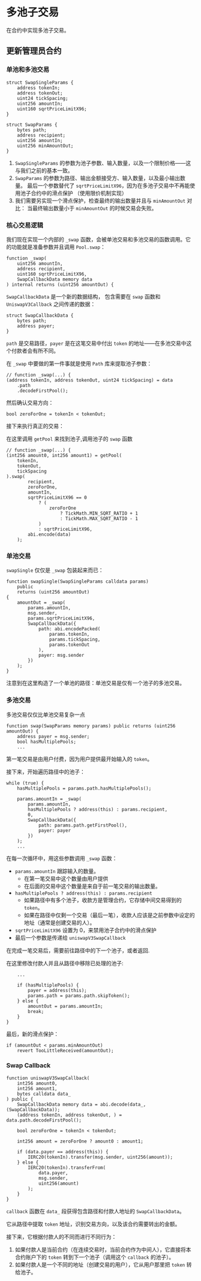 # 多池子交易
在合约中实现多池子交易。
## 更新管理员合约
### 单池和多池交易

```solidity
struct SwapSingleParams {
    address tokenIn;
    address tokenOut;
    uint24 tickSpacing;
    uint256 amountIn;
    uint160 sqrtPriceLimitX96;
}

struct SwapParams {
    bytes path;
    address recipient;
    uint256 amountIn;
    uint256 minAmountOut;
}
```

1. `SwapSingleParams` 的参数为池子参数、输入数量，以及一个限制价格——这与我们之前的基本一致。
2. `SwapParams` 的参数为路径、输出金额接受方、输入数量，以及最小输出数量。
最后一个参数替代了 `sqrtPriceLimitX96`，因为在多池子交易中不再能使用池子合约中的滑点保护
（使用限价机制实现）
3. 我们需要另实现一个滑点保护，检查最终的输出数量并且与 `minAmountOut` 对比：
当最终输出数量小于 `minAmountOut` 的时候交易会失败。

### 核心交易逻辑

我们现在实现一个内部的 `_swap` 函数，会被单池交易和多池交易的函数调用。它的功能就是准备参数并且调用 `Pool.swap`：

```solidity
function _swap(
    uint256 amountIn,
    address recipient,
    uint160 sqrtPriceLimitX96,
    SwapCallbackData memory data
) internal returns (uint256 amountOut) {
```

`SwapCallbackData` 是一个新的数据结构，
包含需要在 `swap` 函数和 `UniswapV3Callback` 之间传递的数据：

```solidity
struct SwapCallbackData {
    bytes path;
    address payer;
}
```

`path` 是交易路径，`payer` 是在这笔交易中付出 `token` 的地址——在多池交易中这个付款者会有所不同。

在 `_swap` 中要做的第一件事就是使用 `Path` 库来提取池子参数：

```solidity
// function _swap(...) {
(address tokenIn, address tokenOut, uint24 tickSpacing) = data
    .path
    .decodeFirstPool();
```

然后确认交易方向：

```solidity
bool zeroForOne = tokenIn < tokenOut;
```

接下来执行真正的交易：

在这里调用 `getPool` 来找到池子,调用池子的 `swap` 函数
```solidity
// function _swap(...) {
(int256 amount0, int256 amount1) = getPool(
    tokenIn,
    tokenOut,
    tickSpacing
).swap(
        recipient,
        zeroForOne,
        amountIn,
        sqrtPriceLimitX96 == 0
            ? (
                zeroForOne
                    ? TickMath.MIN_SQRT_RATIO + 1
                    : TickMath.MAX_SQRT_RATIO - 1
            )
            : sqrtPriceLimitX96,
        abi.encode(data)
    );
```

### 单池交易

`swapSingle` 仅仅是 `_swap` 包装起来而已：

```solidity
function swapSingle(SwapSingleParams calldata params)
    public
    returns (uint256 amountOut)
{
    amountOut = _swap(
        params.amountIn,
        msg.sender,
        params.sqrtPriceLimitX96,
        SwapCallbackData({
            path: abi.encodePacked(
                params.tokenIn,
                params.tickSpacing,
                params.tokenOut
            ),
            payer: msg.sender
        })
    );
}
```

注意到在这里构造了一个单池的路径：单池交易是仅有一个池子的多池交易。

### 多池交易

多池交易仅仅比单池交易复杂一点

```solidity
function swap(SwapParams memory params) public returns (uint256 amountOut) {
    address payer = msg.sender;
    bool hasMultiplePools;
    ...
```

第一笔交易是由用户付费，因为用户提供最开始输入的 `token`。

接下来，开始遍历路径中的池子：

```solidity
while (true) {
    hasMultiplePools = params.path.hasMultiplePools();

    params.amountIn = _swap(
        params.amountIn,
        hasMultiplePools ? address(this) : params.recipient,
        0,
        SwapCallbackData({
            path: params.path.getFirstPool(),
            payer: payer
        })
    );
    ...
```

在每一次循环中，用这些参数调用 `_swap` 函数：
- `params.amountIn` 跟踪输入的数量。 
  - 在第一笔交易中这个数量由用户提供
  - 在后面的交易中这个数量是来自于前一笔交易的输出数量。
- `hasMultiplePools ? address(this) : params.recipient`
  - 如果路径中有多个池子，收款方是管理合约，它存储中间交易得到的 `token`。
  - 如果在路径中仅剩一个交易（最后一笔），收款人应该是之前参数中设定的地址（通常是创建交易的人）。
- `sqrtPriceLimitX96` 设置为 0，来禁用池子合约中的滑点保护 
- 最后一个参数是传递给 `uniswapV3SwapCallback` 

在完成一笔交易后，需要前往路径中的下一个池子，或者返回.

在这里修改付款人并且从路径中移除已处理的池子:

```solidity
    ...

    if (hasMultiplePools) {
        payer = address(this);
        params.path = params.path.skipToken();
    } else {
        amountOut = params.amountIn;
        break;
    }
}
```

最后，新的滑点保护：

```solidity
if (amountOut < params.minAmountOut)
    revert TooLittleReceived(amountOut);
```

### Swap Callback

```solidity
function uniswapV3SwapCallback(
    int256 amount0,
    int256 amount1,
    bytes calldata data_
) public {
    SwapCallbackData memory data = abi.decode(data_, (SwapCallbackData));
    (address tokenIn, address tokenOut, ) = data.path.decodeFirstPool();

    bool zeroForOne = tokenIn < tokenOut;

    int256 amount = zeroForOne ? amount0 : amount1;

    if (data.payer == address(this)) {
        IERC20(tokenIn).transfer(msg.sender, uint256(amount));
    } else {
        IERC20(tokenIn).transferFrom(
            data.payer,
            msg.sender,
            uint256(amount)
        );
    }
}
```

`callback` 函数在 `data_` 段获得包含路径和付款人地址的 `SwapCallbackData`。

它从路径中提取 `token` 地址，识别交易方向，以及该合约需要转出的金额。

接下来，它根据付款人的不同而进行不同行为：
1. 如果付款人是当前合约（在连续交易时，当前合约作为中间人），它直接将本合约账户下的 `token` 转到下一个池子（调用这个 `callback` 的池子）。
2. 如果付款人是一个不同的地址（创建交易的用户），它从用户那里把 `token` 转给池子。
